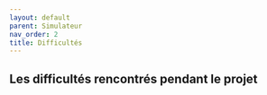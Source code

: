 ```yaml
---
layout: default
parent: Simulateur
nav_order: 2
title: Difficultés
---
```


## Les difficultés rencontrés pendant le projet
